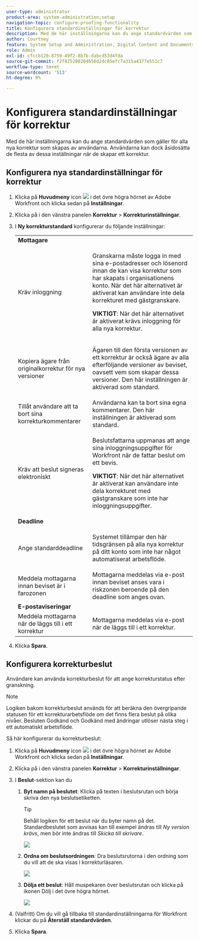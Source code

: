 ```yaml
---
user-type: administrator
product-area: system-administration;setup
navigation-topic: configure-proofing-functionality
title: Konfigurera standardinställningar för korrektur
description: Med de här inställningarna kan du ange standardvärden som gäller för alla nya korrektur som skapas av användarna. Användarna kan dock åsidosätta de flesta av dessa inställningar när de skapar ett korrektur.
author: Courtney
feature: System Setup and Administration, Digital Content and Documents
role: Admin
exl-id: cfccb120-8759-49f2-8b7b-dabcd57d4fda
source-git-commit: f2f825280204b56d2dc85efc7a315a4377e551c7
workflow-type: tm+mt
source-wordcount: '513'
ht-degree: 0%

---
```


# Konfigurera standardinställningar för korrektur

Med de här inställningarna kan du ange standardvärden som gäller för alla nya korrektur som skapas av användarna. Användarna kan dock åsidosätta de flesta av dessa inställningar när de skapar ett korrektur.

## Konfigurera nya standardinställningar för korrektur

1. Klicka på **Huvudmeny** icon ![](assets/main-menu-icon.png) i det övre högra hörnet av Adobe Workfront och klicka sedan på **Inställningar**.
1. Klicka på i den vänstra panelen **Korrektur** > **Korrekturinställningar**.
1. I **Ny korrekturstandard** konfigurerar du följande inställningar:

   <table style="table-layout:auto"> 
    <col> 
    <col> 
    <tbody> 
     <tr> 
      <td role="rowheader" colspan="2"><b>Mottagare</b></td> 
     </tr> 
     <tr> 
      <td role="rowheader">Kräv inloggning</td> 
      <td> <p>Granskarna måste logga in med sina e-postadresser och lösenord innan de kan visa korrektur som har skapats i organisationens konto. När det här alternativet är aktiverat kan användare inte dela korrekturet med gästgranskare.</p> <p><b>VIKTIGT</b>: När det här alternativet är aktiverat krävs inloggning för alla nya korrektur.</p> </td> 
     </tr> 
     <tr> 
      <td role="rowheader">Kopiera ägare från originalkorrektur för nya versioner</td> 
      <td> <p>Ägaren till den första versionen av ett korrektur är också ägare av alla efterföljande versioner av beviset, oavsett vem som skapar dessa versioner. Den här inställningen är aktiverad som standard.</p> </td> 
     </tr> 
     <tr> 
      <td role="rowheader">Tillåt användare att ta bort sina korrekturkommentarer</td> 
      <td>Användarna kan ta bort sina egna kommentarer. Den här inställningen är aktiverad som standard.</td> 
     </tr> 
     <tr> 
      <td role="rowheader">Kräv att beslut signeras elektroniskt </td> 
      <td> <p>Beslutsfattarna uppmanas att ange sina inloggningsuppgifter för Workfront när de fattar beslut om ett bevis.</p> <p><b>VIKTIGT</b>: När det här alternativet är aktiverat kan användare inte dela korrekturet med gästgranskare som inte har inloggningsuppgifter.</p> </td> 
     </tr> 
     <tr> 
      <td role="rowheader" colspan="2"><b>Deadline</b></td> 
     </tr> 
     <tr> 
      <td role="rowheader">Ange standarddeadline</td> 
      <td> <p>Systemet tillämpar den här tidsgränsen på alla nya korrektur på ditt konto som inte har något automatiserat arbetsflöde.</p> </td> 
     </tr> 
     <tr> 
      <td role="rowheader">Meddela mottagarna innan beviset är i farozonen</td> 
      <td>Mottagarna meddelas via e-post innan beviset anses vara i riskzonen beroende på den deadline som anges ovan.</td> 
     </tr> 
     <tr> 
      <td role="rowheader" colspan="2"><b>E-postaviseringar</b></td> 
     </tr> 
     <tr> 
      <td role="rowheader">Meddela mottagarna när de läggs till i ett korrektur</td> 
      <td>Mottagarna meddelas via e-post när de läggs till i ett korrektur.</td> 
     </tr> 
    </tbody> 
   </table>

1. Klicka **Spara**.

## Konfigurera korrekturbeslut

Användare kan använda korrekturbeslut för att ange korrekturstatus efter granskning.

>[!NOTE]
>
>Logiken bakom korrekturbeslut används för att beräkna den övergripande statusen för ett korrekturarbetsflöde om det finns flera beslut på olika nivåer. Besluten Godkänd och Godkänd med ändringar utlöser nästa steg i ett automatiskt arbetsflöde.

Så här konfigurerar du korrekturbeslut:

1. Klicka på **Huvudmeny** icon ![](assets/main-menu-icon.png) i det övre högra hörnet av Adobe Workfront och klicka sedan på **Inställningar**.
1. Klicka på i den vänstra panelen **Korrektur** > **Korrekturinställningar**.
1. I **Beslut**-sektion kan du

   1. **Byt namn på beslutet**: Klicka på texten i beslutsrutan och börja skriva den nya beslutsetiketten.

      >[!TIP]
      >
      >Behåll logiken för ett beslut när du byter namn på det. Standardbeslutet som avvisas kan till exempel ändras till *Ny version krävs*, men bör inte ändras till *Skicka till skrivare*.

      ![](assets/rename-decision-350x109.png)

   1. **Ordna om beslutsordningen**: Dra beslutsrutorna i den ordning som du vill att de ska visas i korrekturläsaren.

      ![](assets/move-decision-350x110.png)

   1. **Dölja ett beslut**: Håll muspekaren över beslutsrutan och klicka på ikonen Dölj i det övre högra hörnet.

      ![](assets/hide-decision-350x109.png)

1. (Valfritt) Om du vill gå tillbaka till standardinställningarna för Workfront klickar du på **Återställ standardvärden**.
1. Klicka **Spara**.
